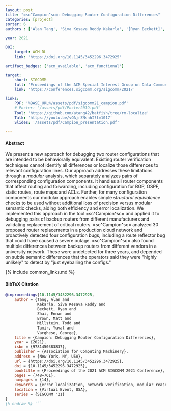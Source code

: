 ```yaml
---
layout: post
title: "=sc^Campion^sc=: Debugging Router Configuration Differences"
categories: [project]
sorter: 6
authors : ['Alan Tang', 'Siva Kesava Reddy Kakarla', '[Ryan Beckett]', '[Ennan Zhai]','[Matt Brown]', '[Todd Millstein]', '[Yuval Tamir]', '[George Varghese]']

year: 2021

DOI:
    target: ACM DL
    link: 'https://doi.org/10.1145/3452296.3472925'

artifact_badges: ['acm_available', 'acm_functional']

target:
    short: SIGCOMM
    full: 'Proceedings of the ACM Special Interest Group on Data Communication, 2021'
    link: 'https://conferences.sigcomm.org/sigcomm/2021/'

links:
    PDF: '%BASE_URL%/assets/pdf/sigcomm21_campion.pdf'
    # Poster: '/assets/pdf/Poster2019.pdf'
    Tool: 'https://github.com/atang42/batfish/tree/rm-localize'
    Talk: 'https://youtu.be/vOAjrZNsnhI?t=1017'
    Slides: '/assets/pdf/Campion_presentation.pdf'

---
```


#### Abstract

We present a new approach for debugging two router configurations that are intended to be behaviorally equivalent. Existing router verification techniques cannot identify all differences or localize those differences to relevant configuration lines. Our approach addresses these limitations through a _modular_ analysis, which separately analyzes pairs of corresponding configuration components.
It handles all router components that affect routing and forwarding, including configuration for BGP, OSPF, static routes, route maps and ACLs. Further, for many configuration components our modular approach enables simple _structural equivalence_ checks to be used without additional loss of precision versus modular semantic checks, aiding both efficiency and error localization. We implemented this approach in the tool =sc^Campion^sc= and applied it to 
debugging pairs of backup routers from different manufacturers and validating replacement of critical routers.
=sc^Campion^sc= analyzed 30 proposed router replacements in a production cloud network and proactively detected four configuration bugs, including a route reflector bug that could have caused a severe outage.
=sc^Campion^sc= also found multiple differences between backup routers from different vendors in a university network. These were undetected for three years, and depended on subtle semantic differences that the operators said they were "highly unlikely" to detect by "just eyeballing the configs."

{% include common_links.md %}

#### BibTeX Citation

```bibtex {% raw %}
@inproceedings{10.1145/3452296.3472925,
    author = {Tang, Alan and
              Kakarla, Siva Kesava Reddy and
              Beckett, Ryan and
              Zhai, Ennan and
              Brown, Matt and
              Millstein, Todd and
              Tamir, Yuval and
              Varghese, George},
    title = {Campion: Debugging Router Configuration Differences},
    year = {2021},
    isbn = {9781450383837},
    publisher = {Association for Computing Machinery},
    address = {New York, NY, USA},
    url = {https://doi.org/10.1145/3452296.3472925},
    doi = {10.1145/3452296.3472925},
    booktitle = {Proceedings of the 2021 ACM SIGCOMM 2021 Conference},
    pages = {748–761},
    numpages = {14},
    keywords = {error localization, network verification, modular reasoning, equivalence checking},
    location = {Virtual Event, USA},
    series = {SIGCOMM '21}
}
{% endraw %} ```